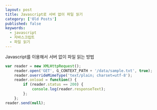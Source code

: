 ```yaml
---
layout: post
title: Javascript로 서버 없이 파일 읽기
category: ['Old Posts']
published: false
keywords:
  - javascript
  - 자바스크립트
  - 파일 읽기
---
```


Javascript를 이용해서 서버 없이 파일 읽는 방법

```javascript
var reader = new XMLHttpRequest();
	reader.open('GET', G_CONTEXT_PATH + '/data/sample.txt', true);
	reader.overrideMimeType('text/plain; charset=utf-8');
	reader.onload = function() {
		if (reader.status == 200) {
			console.log(reader.responseText);
		};
	};
reader.send(null);
```
